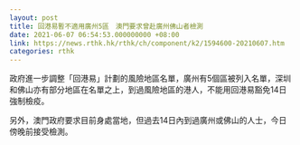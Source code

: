 ```yaml
---
layout: post
title: 回港易暫不適用廣州5區　澳門要求曾赴廣州佛山者檢測
date: 2021-06-07 06:54:53.000000000 +08:00
link: https://news.rthk.hk/rthk/ch/component/k2/1594600-20210607.htm
categories: rthk
---
```


政府進一步調整「回港易」計劃的風險地區名單，廣州有5個區被列入名單，深圳和佛山亦有部分地區在名單之上，到過風險地區的港人，不能用回港易豁免14日強制檢疫。

另外，澳門政府要求目前身處當地，但過去14日內到過廣州或佛山的人士，今日傍晚前接受檢測。
